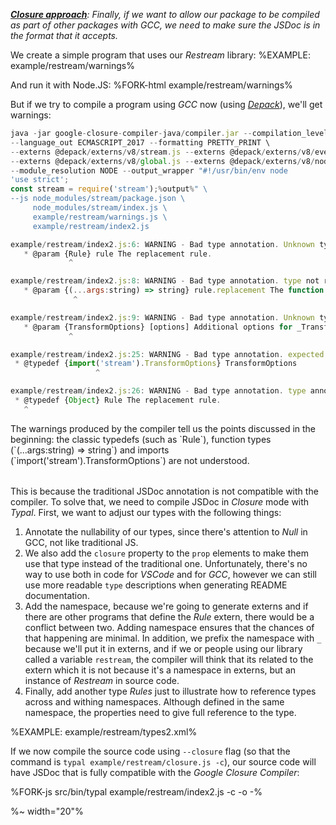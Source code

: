 _**[Closure approach](t)**: Finally, if we want to allow our package to be compiled as part of other packages with GCC, we need to make sure the JSDoc is in the format that it accepts._

We create a simple program that uses our _Restream_ library:
%EXAMPLE: example/restream/warnings%

And run it with Node.JS:
%FORK-html example/restream/warnings%

But if we try to compile a program using _GCC_ now (using [_Depack_](https://github.com/dpck/depack)), we'll get warnings:

```js
java -jar google-closure-compiler-java/compiler.jar --compilation_level ADVANCED \
--language_out ECMASCRIPT_2017 --formatting PRETTY_PRINT \
--externs @depack/externs/v8/stream.js --externs @depack/externs/v8/events.js \
--externs @depack/externs/v8/global.js --externs @depack/externs/v8/nodejs.js \
--module_resolution NODE --output_wrapper "#!/usr/bin/env node
'use strict';
const stream = require('stream');%output%" \
--js node_modules/stream/package.json \
     node_modules/stream/index.js \
     example/restream/warnings.js \
     example/restream/index2.js
```

<table>
<tr/>
<tr>

```js
example/restream/index2.js:6: WARNING - Bad type annotation. Unknown type Rule
   * @param {Rule} rule The replacement rule.
             ^

example/restream/index2.js:8: WARNING - Bad type annotation. type not recognized due to syntax error. See https://github.com/google/closure-compiler/wiki/Annotating-JavaScript-for-the-Closure-Compiler for more information.
   * @param {(...args:string) => string} rule.replacement The function used to update input.
              ^

example/restream/index2.js:9: WARNING - Bad type annotation. Unknown type TransformOptions
   * @param {TransformOptions} [options] Additional options for _Transform_.
             ^

example/restream/index2.js:25: WARNING - Bad type annotation. expected closing } See https://github.com/google/closure-compiler/wiki/Annotating-JavaScript-for-the-Closure-Compiler for more information.
 * @typedef {import('stream').TransformOptions} TransformOptions
                   ^

example/restream/index2.js:26: WARNING - Bad type annotation. type annotation incompatible with other annotations. See https://github.com/google/closure-compiler/wiki/Annotating-JavaScript-for-the-Closure-Compiler for more information.
 * @typedef {Object} Rule The replacement rule.
   ^
```
</tr>
<tr>
The warnings produced by the compiler tell us the points discussed in the beginning: the classic typedefs (such as `Rule`), function types (`(...args:string) => string`) and imports (`import('stream').TransformOptions`) are not understood.
</tr>
</table>

This is because the traditional JSDoc annotation is not compatible with the compiler. To solve that, we need to compile JSDoc in _Closure_ mode with _Typal_. First, we want to adjust our types with the following things:

1. Annotate the nullability of our types, since there's attention to _Null_ in GCC, not like traditional JS.
1. We also add the `closure` property to the `prop` elements to make them use that type instead of the traditional one. Unfortunately, there's no way to use both in code for _VSCode_ and for _GCC_, however we can still use more readable `type` descriptions when generating README documentation.
1. Add the namespace, because we're going to generate externs and if there are other programs that define the _Rule_ extern, there would be a conflict between two. Adding namespace ensures that the chances of that happening are minimal. In addition, we prefix the namespace with `_` because we'll put it in externs, and if we or people using our library called a variable `restream`, the compiler will think that its related to the extern which it is not because it's a namespace in externs, but an instance of _Restream_ in source code.
1. Finally, add another type _Rules_ just to illustrate how to reference types across and withing namespaces. Although defined in the same namespace, the properties need to give full reference to the type.

%EXAMPLE: example/restream/types2.xml%

If we now compile the source code using `--closure` flag (so that the command is `typal example/restream/closure.js -c`), our source code will have JSDoc that is fully compatible with the _Google Closure Compiler_:

%FORK-js src/bin/typal example/restream/index2.js -c -o -%

%~ width="20"%